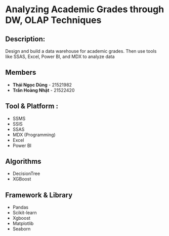 # Analyzing Academic Grades through DW, OLAP Techniques
## Description: 
Design and build a data warehouse for academic grades. Then use tools like SSAS, Excel, Power BI, and MDX to analyze data 
## Members
- **Thái Ngọc Dũng** - 21521982  
- **Trần Hoàng Nhật** - 21522420
## Tool & Platform :
- SSMS
- SSIS
- SSAS
- MDX (Programming)
- Excel
- Power BI
## Algorithms
- DecisionTree
- XGBoost
## Framework & Library 
- Pandas
- Scikit-learn
- Xgboost
- Matplotlib
- Seaborn

